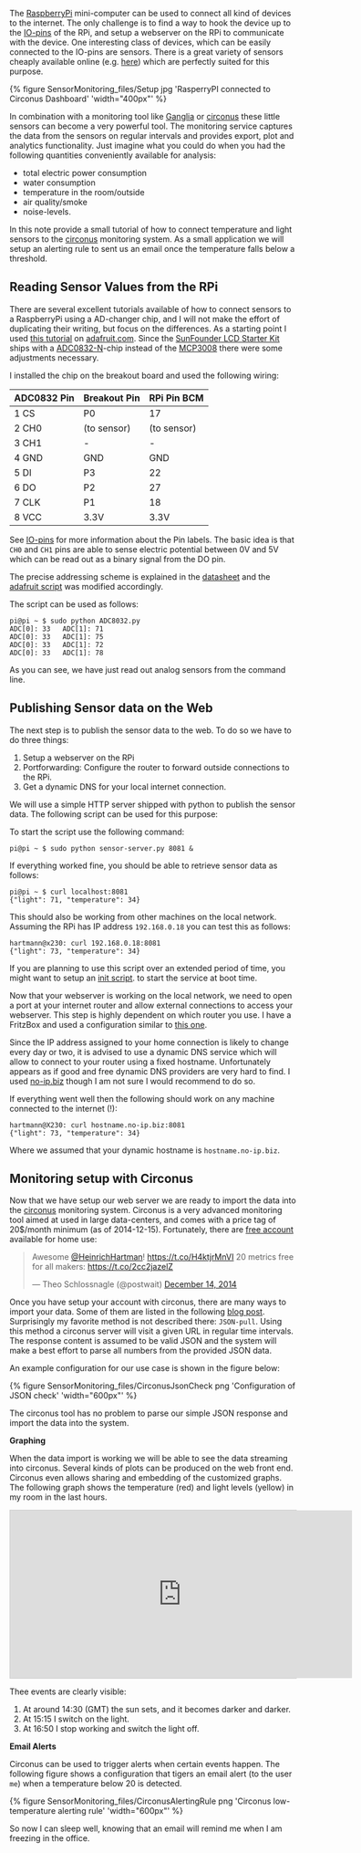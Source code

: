 <!-- # Sensor Monitoring with RaspberryPi and Circonus -->

The [RaspberryPi](http://www.raspberrypi.org) mini-computer can be
used to connect all kind of devices to the internet. The only
challenge is to find a way to hook the device up to the
[IO-pins](/2014/11/22/Raspberry-Pi-SunFounder-GPIO-Layout.html) of the
RPi, and setup a webserver on the RPi to communicate with the device.
One interesting class of devices, which can be easily connected to the
IO-pins are sensors. There is a great variety of sensors cheaply
available online
(e.g. [here](http://www.amazon.com/s/ref=sr_nr_n_25/185-4387700-7719321?fst=as%3Aoff&rh=n%3A172282%2Ck%3ASensors&keywords=Sensors))
which are perfectly suited for this purpose.

{% figure SensorMonitoring_files/Setup jpg 'RasperryPI connected to Circonus Dashboard' 'width="400px"' %}

In combination with a monitoring tool like
[Ganglia](/2014/01/01/Monitoring-with-Ganglia.html) or
[circonus](http://circonus.com) these little sensors can become a very
powerful tool. The monitoring service captures the data from the
sensors on regular intervals and provides export, plot and analytics
functionality. Just imagine what you could do when you had the
following quantities conveniently available for analysis:

* total electric power consumption
* water consumption
* temperature in the room/outside
* air quality/smoke
* noise-levels.

In this note provide a small tutorial of how to connect temperature
and light sensors to the [circonus](http://circonus.com) monitoring
system. As a small application we will setup an alerting rule to sent
us an email once the temperature falls below a threshold.

## Reading Sensor Values from the RPi

There are several excellent tutorials available of how to connect
sensors to a RaspberryPi using a AD-changer chip, and I will not make
the effort of duplicating their writing, but focus on the differences.
As a starting point I used [this
tutorial](https://learn.adafruit.com/reading-a-analog-in-and-controlling-audio-volume-with-the-raspberry-pi)
on [adafruit.com](http://adafruit.com).  Since the [SunFounder LCD
Starter
Kit](http://www.sunfounder.com/index.php?c=show&id=21&model=LCD%20Starter%20Kit)
ships with a
[ADC0832-N](http://www.futurlec.com/ADConv/ADC0832.shtml)-chip instead
of the [MCP3008](https://www.adafruit.com/products/856) there were
some adjustments necessary.

I installed the chip on the breakout board and used the following
wiring:

| ADC0832 Pin | Breakout Pin | RPi Pin BCM |
|-------------|--------------|-------------|
| 1 CS        | P0           | 17          |
| 2 CH0       | (to sensor)  | (to sensor) |
| 3 CH1       | -            | -           |
| 4 GND       | GND          | GND         |
| 5 DI        | P3           | 22          |
| 6 DO        | P2           | 27          |
| 7 CLK       | P1           | 18          |
| 8 VCC       | 3.3V         | 3.3V        |

See [IO-pins](/2014/11/22/Raspberry-Pi-SunFounder-GPIO-Layout.html)
for more information about the Pin labels.  The basic idea is that
`CH0` and `CH1` pins are able to sense electric potential between 0V
and 5V which can be read out as a binary signal from the DO pin.

The precise addressing scheme is explained in the
[datasheet](http://www.ti.com/lit/ds/symlink/adc0831-n.pdf) and the
[adafruit script](https://gist.github.com/ladyada/3151375) was
modified accordingly.

<script src="https://gist.github.com/HeinrichHartmann/27f33798d12317575c6c.js"></script>

The script can be used as follows:

    pi@pi ~ $ sudo python ADC8032.py
    ADC[0]: 33   ADC[1]: 71
    ADC[0]: 33   ADC[1]: 75
    ADC[0]: 33   ADC[1]: 72
    ADC[0]: 33   ADC[1]: 78

As you can see, we have just read out analog sensors from the command line.

## Publishing Sensor data on the Web

The next step is to publish the sensor data to the web. To do so we
have to do three things:

1. Setup a webserver on the RPi
2. Portforwarding: Configure the router to forward outside connections to the RPi.
3. Get a dynamic DNS for your local internet connection.

We will use a simple HTTP server shipped with python to publish
the sensor data. The following script can be used for this purpose:

<script src="https://gist.github.com/HeinrichHartmann/6c9d235a594e3b5be376.js"></script>

To start the script use the following command:

    pi@pi ~ $ sudo python sensor-server.py 8081 &

If everything worked fine, you should be able to retrieve sensor
data as follows:

    pi@pi ~ $ curl localhost:8081
    {"light": 71, "temperature": 34}

This should also be working from other machines on the local network.
Assuming the RPi has IP address `192.168.0.18` you can test this
as follows:

    hartmann@x230: curl 192.168.0.18:8081
    {"light": 73, "temperature": 34}

If you are planning to use this script over an extended period of
time, you might want to setup an [init
script](http://www.stuffaboutcode.com/2012/06/raspberry-pi-run-program-at-start-up.html). to
start the service at boot time.

Now that your webserver is working on the local network, we need to
open a port at your internet router and allow external connections to
access your webserver.  This step is highly dependent on which router
you use. I have a FritzBox and used a configuration similar to [this
one](http://en.avm.de/nc/service/fritzbox/fritzbox-7390/knowledge-base/publication/sho/893_Configuring-static-port-forwarding/).

Since the IP address assigned to your home connection is likely to
change every day or two, it is advised to use a dynamic DNS service
which will allow to connect to your router using a fixed hostname.
Unfortunately appears as if good and free dynamic DNS providers are
very hard to find.  I used [no-ip.biz](http://no-ip.biz/) though I
am not sure I would recommend to do so.

If everything went well then the following should work on any
machine connected to the internet (!):

    hartmann@X230: curl hostname.no-ip.biz:8081
    {"light": 73, "temperature": 34}

Where we assumed that your dynamic hostname is `hostname.no-ip.biz`.

## Monitoring setup with Circonus

Now that we have setup our web server we are ready to import the data
into the [circonus](http://circonus.com) monitoring system. Circonus
is a very advanced monitoring tool aimed at used in large data-centers,
and comes with a price tag of 20$/month minimum (as of
2014-12-15). Fortunately, there are [free
account](https://login.circonus.com/promo) available for home use:

<blockquote class="twitter-tweet tw-align-center" lang="en"><p>Awesome <a href="https://twitter.com/HeinrichHartman">@HeinrichHartman</a>! <a href="https://t.co/H4ktjrMnVI">https://t.co/H4ktjrMnVI</a> 20 metrics free for all makers: <a href="https://t.co/2cc2jazelZ">https://t.co/2cc2jazelZ</a></p>&mdash; Theo Schlossnagle (@postwait) <a href="https://twitter.com/postwait/status/544137674316328960">December 14, 2014</a></blockquote>
<script async src="//platform.twitter.com/widgets.js" charset="utf-8"></script>

Once you have setup your account with circonus, there are many ways to
import your data. Some of them are listed in the following [blog
post](http://www.circonus.com/ways-to-collect-systems-data-in-circonus/). Surprisingly
my favorite method is not described there: `JSON-pull`. Using this
method a circonus server will visit a given URL in regular time
intervals. The response content is assumed to be valid JSON and the
system will make a best effort to parse all numbers from the provided
JSON data.

An example configuration for our use case is shown in the figure below:

{% figure SensorMonitoring_files/CirconusJsonCheck png 'Configuration of JSON check' 'width="600px"' %}

The circonus tool has no problem to parse our simple JSON response
and import the data into the system.

**Graphing**

When the data import is working we will be able to see the data
streaming into circonus. Several kinds of plots can be produced on the
web front end. Circonus even allows sharing and embedding of the
customized graphs. The following graph shows the temperature (red) and
light levels (yellow) in my room in the last hours.

<div style="border:1px solid #ccc">
<iframe height="294px" width="600px" scrolling="no" frameborder="0" src="https://share.circonus.com/embedded/graphs/0c56cd62-f8f4-4f38-8200-354af0d903bc/mGemDP"></iframe>
</div>

Thee events are clearly visible:

1. At around 14:30 (GMT) the sun sets, and it becomes darker and darker.
2. At 15:15 I switch on the light.
3. At 16:50 I stop working and switch the light off.

**Email Alerts**

Circonus can be used to trigger alerts when certain events happen. The
following figure shows a configuration that tigers an email alert (to
the user `me`) when a temperature below 20 is detected.

{% figure SensorMonitoring_files/CirconusAlertingRule png 'Circonus low-temperature alerting rule' 'width="600px"' %}

So now I can sleep well, knowing that an email will remind me when I
am freezing in the office.
